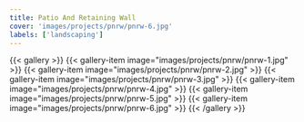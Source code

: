```yaml
---
title: Patio And Retaining Wall
cover: 'images/projects/pnrw/pnrw-6.jpg'
labels: ['landscaping']
---
```


{{< gallery >}}
{{< gallery-item image="images/projects/pnrw/pnrw-1.jpg" >}}
{{< gallery-item image="images/projects/pnrw/pnrw-2.jpg" >}}
{{< gallery-item image="images/projects/pnrw/pnrw-3.jpg" >}}
{{< gallery-item image="images/projects/pnrw/pnrw-4.jpg" >}}
{{< gallery-item image="images/projects/pnrw/pnrw-5.jpg" >}}
{{< gallery-item image="images/projects/pnrw/pnrw-6.jpg" >}}
{{< /gallery >}}